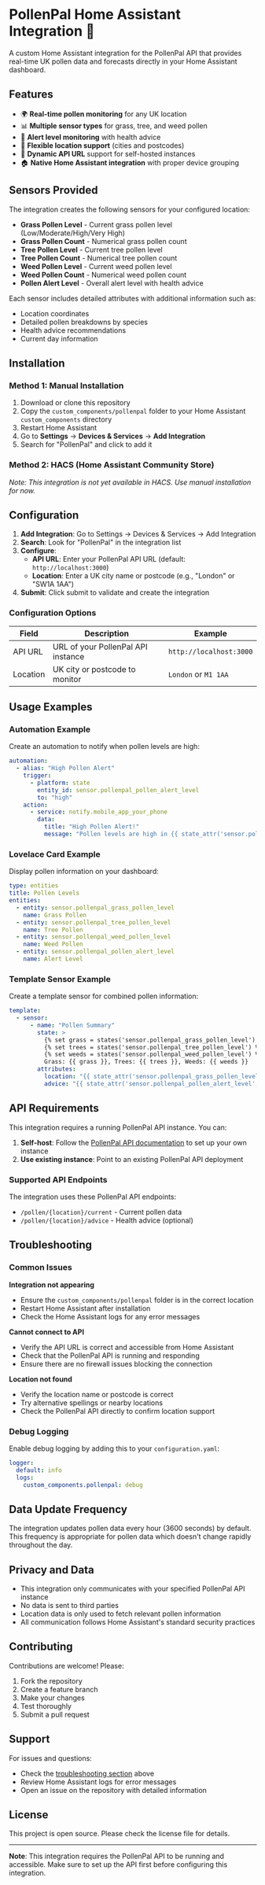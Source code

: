 # PollenPal Home Assistant Integration 🌾

A custom Home Assistant integration for the PollenPal API that provides real-time UK pollen data and forecasts directly in your Home Assistant dashboard.

## Features

- 🌍 **Real-time pollen monitoring** for any UK location
- 📊 **Multiple sensor types** for grass, tree, and weed pollen
- 🚨 **Alert level monitoring** with health advice
- 📍 **Flexible location support** (cities and postcodes)
- 🔧 **Dynamic API URL** support for self-hosted instances
- 🏠 **Native Home Assistant integration** with proper device grouping

## Sensors Provided

The integration creates the following sensors for your configured location:

- **Grass Pollen Level** - Current grass pollen level (Low/Moderate/High/Very High)
- **Grass Pollen Count** - Numerical grass pollen count
- **Tree Pollen Level** - Current tree pollen level
- **Tree Pollen Count** - Numerical tree pollen count
- **Weed Pollen Level** - Current weed pollen level
- **Weed Pollen Count** - Numerical weed pollen count
- **Pollen Alert Level** - Overall alert level with health advice

Each sensor includes detailed attributes with additional information such as:
- Location coordinates
- Detailed pollen breakdowns by species
- Health advice recommendations
- Current day information

## Installation

### Method 1: Manual Installation

1. Download or clone this repository
2. Copy the `custom_components/pollenpal` folder to your Home Assistant `custom_components` directory
3. Restart Home Assistant
4. Go to **Settings** → **Devices & Services** → **Add Integration**
5. Search for "PollenPal" and click to add it

### Method 2: HACS (Home Assistant Community Store)

*Note: This integration is not yet available in HACS. Use manual installation for now.*

## Configuration

1. **Add Integration**: Go to Settings → Devices & Services → Add Integration
2. **Search**: Look for "PollenPal" in the integration list
3. **Configure**:
   - **API URL**: Enter your PollenPal API URL (default: `http://localhost:3000`)
   - **Location**: Enter a UK city name or postcode (e.g., "London" or "SW1A 1AA")
4. **Submit**: Click submit to validate and create the integration

### Configuration Options

| Field | Description | Example |
|-------|-------------|---------|
| API URL | URL of your PollenPal API instance | `http://localhost:3000` |
| Location | UK city or postcode to monitor | `London` or `M1 1AA` |

## Usage Examples

### Automation Example

Create an automation to notify when pollen levels are high:

```yaml
automation:
  - alias: "High Pollen Alert"
    trigger:
      - platform: state
        entity_id: sensor.pollenpal_pollen_alert_level
        to: "high"
    action:
      - service: notify.mobile_app_your_phone
        data:
          title: "High Pollen Alert!"
          message: "Pollen levels are high in {{ state_attr('sensor.pollenpal_grass_pollen_level', 'location') }}. Consider staying indoors."
```

### Lovelace Card Example

Display pollen information on your dashboard:

```yaml
type: entities
title: Pollen Levels
entities:
  - entity: sensor.pollenpal_grass_pollen_level
    name: Grass Pollen
  - entity: sensor.pollenpal_tree_pollen_level
    name: Tree Pollen
  - entity: sensor.pollenpal_weed_pollen_level
    name: Weed Pollen
  - entity: sensor.pollenpal_pollen_alert_level
    name: Alert Level
```

### Template Sensor Example

Create a template sensor for combined pollen information:

```yaml
template:
  - sensor:
      - name: "Pollen Summary"
        state: >
          {% set grass = states('sensor.pollenpal_grass_pollen_level') %}
          {% set trees = states('sensor.pollenpal_tree_pollen_level') %}
          {% set weeds = states('sensor.pollenpal_weed_pollen_level') %}
          Grass: {{ grass }}, Trees: {{ trees }}, Weeds: {{ weeds }}
        attributes:
          location: "{{ state_attr('sensor.pollenpal_grass_pollen_level', 'location') }}"
          advice: "{{ state_attr('sensor.pollenpal_pollen_alert_level', 'advice') }}"
```

## API Requirements

This integration requires a running PollenPal API instance. You can:

1. **Self-host**: Follow the [PollenPal API documentation](https://github.com/TheTrueShell/PollenPal) to set up your own instance
2. **Use existing instance**: Point to an existing PollenPal API deployment

### Supported API Endpoints

The integration uses these PollenPal API endpoints:
- `/pollen/{location}/current` - Current pollen data
- `/pollen/{location}/advice` - Health advice (optional)

## Troubleshooting

### Common Issues

**Integration not appearing**
- Ensure the `custom_components/pollenpal` folder is in the correct location
- Restart Home Assistant after installation
- Check the Home Assistant logs for any error messages

**Cannot connect to API**
- Verify the API URL is correct and accessible from Home Assistant
- Check that the PollenPal API is running and responding
- Ensure there are no firewall issues blocking the connection

**Location not found**
- Verify the location name or postcode is correct
- Try alternative spellings or nearby locations
- Check the PollenPal API directly to confirm location support

### Debug Logging

Enable debug logging by adding this to your `configuration.yaml`:

```yaml
logger:
  default: info
  logs:
    custom_components.pollenpal: debug
```

## Data Update Frequency

The integration updates pollen data every hour (3600 seconds) by default. This frequency is appropriate for pollen data which doesn't change rapidly throughout the day.

## Privacy and Data

- This integration only communicates with your specified PollenPal API instance
- No data is sent to third parties
- Location data is only used to fetch relevant pollen information
- All communication follows Home Assistant's standard security practices

## Contributing

Contributions are welcome! Please:

1. Fork the repository
2. Create a feature branch
3. Make your changes
4. Test thoroughly
5. Submit a pull request

## Support

For issues and questions:
- Check the [troubleshooting section](#troubleshooting) above
- Review Home Assistant logs for error messages
- Open an issue on the repository with detailed information

## License

This project is open source. Please check the license file for details.

---

**Note**: This integration requires the PollenPal API to be running and accessible. Make sure to set up the API first before configuring this integration. 